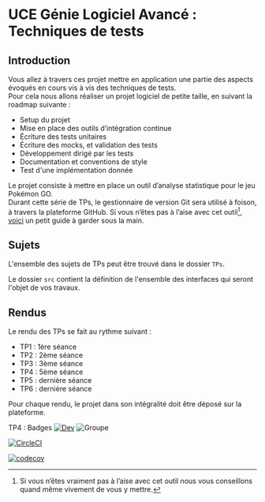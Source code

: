 # UCE Génie Logiciel Avancé : Techniques de tests

## Introduction

Vous allez à travers ces projet mettre en application une partie des aspects évoqués en cours vis à vis des techniques de tests.  
Pour cela nous allons réaliser un projet logiciel de petite taille, en suivant la roadmap suivante : 
- Setup du projet
- Mise en place des outils d’intégration continue
- Écriture des tests unitaires
- Écriture des mocks, et validation des tests
- Développement dirigé par les tests
- Documentation et conventions de style
- Test d'une implémentation donnée

Le projet consiste à mettre en place un outil d’analyse statistique pour le jeu Pokémon GO.  
Durant cette série de TPs, le gestionnaire de version Git sera utilisé à foison, à travers la plateforme GitHub. Si vous n’êtes pas à l’aise avec cet outil[^1], [voici](http://rogerdudler.github.io/git-guide/) un petit guide à garder sous la main.

## Sujets

L'ensemble des sujets de TPs peut être trouvé dans le dossier `TPs`.

Le dossier `src` contient la définition de l'ensemble des interfaces qui seront l'objet de vos travaux.

## Rendus

Le rendu des TPs se fait au rythme suivant :

- TP1 : 1ère séance
- TP2 : 2ème séance
- TP3 : 3ème séance
- TP4 : 5ème séance
- TP5 : dernière séance
- TP6 : dernière séance

Pour chaque rendu, le projet dans son intégralité doit être déposé sur la plateforme.

TP4 : Badges
[![Dev](https://badgen.net/badge/dev/theo%20colin/blue)](https://github.com/theocolin)
![Groupe](https://badgen.net/badge/groupe/alternants/purple)


[![CircleCI](https://circleci.com/gh/theocolin/ceri-m1-techniques-de-test/tree/master.svg?style=svg)](https://circleci.com/gh/theocolin/ceri-m1-techniques-de-test/tree/master)

[![codecov](https://codecov.io/gh/theocolin/ceri-m1-techniques-de-test/branch/master/graph/badge.svg?token=A1IMWV74V1)](https://codecov.io/gh/theocolin/ceri-m1-techniques-de-test)



[^1]: Si vous n’êtes vraiment pas à l’aise avec cet outil nous vous conseillons quand même vivement de vous y mettre.
